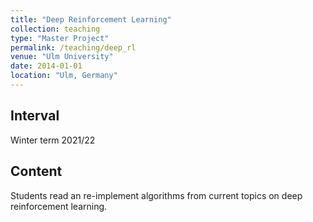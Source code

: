 ```yaml
---
title: "Deep Reinforcement Learning"
collection: teaching
type: "Master Project"
permalink: /teaching/deep_rl
venue: "Ulm University"
date: 2014-01-01
location: "Ulm, Germany"
---
```


## Interval
Winter term 2021/22

## Content
Students read an re-implement algorithms from current topics on deep reinforcement learning.